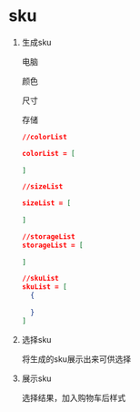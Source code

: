 # sku

1. 生成sku

   电脑

   颜色

   尺寸

   存储

   ```json
   //colorList
   
   colorList = [
     
   ]
   
   //sizeList
   
   sizeList = [
     
   ]
   
   //storageList
   storageList = [
     
   ]
   
   //skuList
   skuList = [
     {
      
     }
   ]
   ```

   

2. 选择sku

   将生成的sku展示出来可供选择

   

3. 展示sku

   选择结果，加入购物车后样式